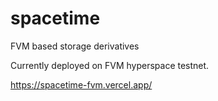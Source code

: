 # spacetime
FVM based storage derivatives

Currently deployed on FVM hyperspace testnet.

https://spacetime-fvm.vercel.app/
